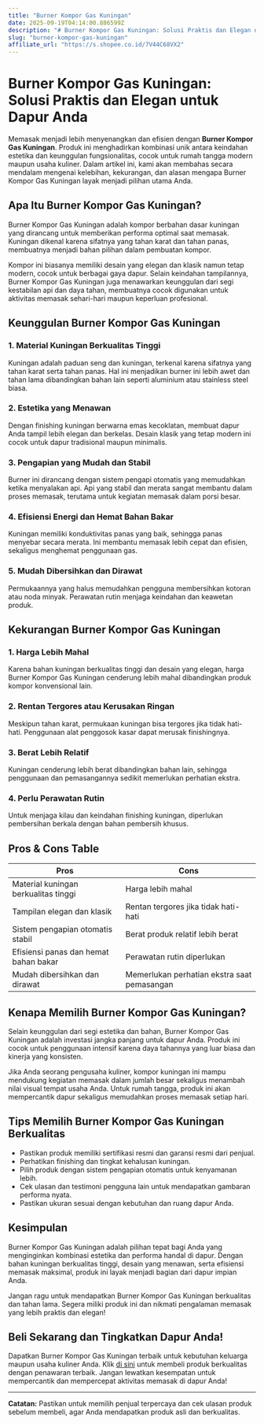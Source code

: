 ```yaml
---
title: "Burner Kompor Gas Kuningan"
date: 2025-09-19T04:14:00.886599Z
description: "# Burner Kompor Gas Kuningan: Solusi Praktis dan Elegan untuk Dapur Anda..."
slug: "burner-kompor-gas-kuningan"
affiliate_url: "https://s.shopee.co.id/7V44C68VX2"
---
```

# Burner Kompor Gas Kuningan: Solusi Praktis dan Elegan untuk Dapur Anda

Memasak menjadi lebih menyenangkan dan efisien dengan **Burner Kompor Gas Kuningan**. Produk ini menghadirkan kombinasi unik antara keindahan estetika dan keunggulan fungsionalitas, cocok untuk rumah tangga modern maupun usaha kuliner. Dalam artikel ini, kami akan membahas secara mendalam mengenai kelebihan, kekurangan, dan alasan mengapa Burner Kompor Gas Kuningan layak menjadi pilihan utama Anda.

## Apa Itu Burner Kompor Gas Kuningan?

Burner Kompor Gas Kuningan adalah kompor berbahan dasar kuningan yang dirancang untuk memberikan performa optimal saat memasak. Kuningan dikenal karena sifatnya yang tahan karat dan tahan panas, membuatnya menjadi bahan pilihan dalam pembuatan kompor.

Kompor ini biasanya memiliki desain yang elegan dan klasik namun tetap modern, cocok untuk berbagai gaya dapur. Selain keindahan tampilannya, Burner Kompor Gas Kuningan juga menawarkan keunggulan dari segi kestabilan api dan daya tahan, membuatnya cocok digunakan untuk aktivitas memasak sehari-hari maupun keperluan profesional.

## Keunggulan Burner Kompor Gas Kuningan

### 1. Material Kuningan Berkualitas Tinggi
Kuningan adalah paduan seng dan kuningan, terkenal karena sifatnya yang tahan karat serta tahan panas. Hal ini menjadikan burner ini lebih awet dan tahan lama dibandingkan bahan lain seperti aluminium atau stainless steel biasa.

### 2. Estetika yang Menawan
Dengan finishing kuningan berwarna emas kecoklatan, membuat dapur Anda tampil lebih elegan dan berkelas. Desain klasik yang tetap modern ini cocok untuk dapur tradisional maupun minimalis.

### 3. Pengapian yang Mudah dan Stabil
Burner ini dirancang dengan sistem pengapi otomatis yang memudahkan ketika menyalakan api. Api yang stabil dan merata sangat membantu dalam proses memasak, terutama untuk kegiatan memasak dalam porsi besar.

### 4. Efisiensi Energi dan Hemat Bahan Bakar
Kuningan memiliki konduktivitas panas yang baik, sehingga panas menyebar secara merata. Ini membantu memasak lebih cepat dan efisien, sekaligus menghemat penggunaan gas.

### 5. Mudah Dibersihkan dan Dirawat
Permukaannya yang halus memudahkan pengguna membersihkan kotoran atau noda minyak. Perawatan rutin menjaga keindahan dan keawetan produk.

## Kekurangan Burner Kompor Gas Kuningan

### 1. Harga Lebih Mahal
Karena bahan kuningan berkualitas tinggi dan desain yang elegan, harga Burner Kompor Gas Kuningan cenderung lebih mahal dibandingkan produk kompor konvensional lain.

### 2. Rentan Tergores atau Kerusakan Ringan
Meskipun tahan karat, permukaan kuningan bisa tergores jika tidak hati-hati. Penggunaan alat penggosok kasar dapat merusak finishingnya.

### 3. Berat Lebih Relatif
Kuningan cenderung lebih berat dibandingkan bahan lain, sehingga penggunaan dan pemasangannya sedikit memerlukan perhatian ekstra.

### 4. Perlu Perawatan Rutin
Untuk menjaga kilau dan keindahan finishing kuningan, diperlukan pembersihan berkala dengan bahan pembersih khusus.

## Pros & Cons Table

| **Pros**                                         | **Cons**                                      |
|--------------------------------------------------|----------------------------------------------|
| Material kuningan berkualitas tinggi            | Harga lebih mahal                          |
| Tampilan elegan dan klasik                     | Rentan tergores jika tidak hati-hati     |
| Sistem pengapian otomatis stabil             | Berat produk relatif lebih berat        |
| Efisiensi panas dan hemat bahan bakar        | Perawatan rutin diperlukan               |
| Mudah dibersihkan dan dirawat                 | Memerlukan perhatian ekstra saat pemasangan |

## Kenapa Memilih Burner Kompor Gas Kuningan?

Selain keunggulan dari segi estetika dan bahan, Burner Kompor Gas Kuningan adalah investasi jangka panjang untuk dapur Anda. Produk ini cocok untuk penggunaan intensif karena daya tahannya yang luar biasa dan kinerja yang konsisten.

Jika Anda seorang pengusaha kuliner, kompor kuningan ini mampu mendukung kegiatan memasak dalam jumlah besar sekaligus menambah nilai visual tempat usaha Anda. Untuk rumah tangga, produk ini akan mempercantik dapur sekaligus memudahkan proses memasak setiap hari.

## Tips Memilih Burner Kompor Gas Kuningan Berkualitas

- Pastikan produk memiliki sertifikasi resmi dan garansi resmi dari penjual.
- Perhatikan finishing dan tingkat kehalusan kuningan.
- Pilih produk dengan sistem pengapian otomatis untuk kenyamanan lebih.
- Cek ulasan dan testimoni pengguna lain untuk mendapatkan gambaran performa nyata.
- Pastikan ukuran sesuai dengan kebutuhan dan ruang dapur Anda.

## Kesimpulan

Burner Kompor Gas Kuningan adalah pilihan tepat bagi Anda yang menginginkan kombinasi estetika dan performa handal di dapur. Dengan bahan kuningan berkualitas tinggi, desain yang menawan, serta efisiensi memasak maksimal, produk ini layak menjadi bagian dari dapur impian Anda.

Jangan ragu untuk mendapatkan Burner Kompor Gas Kuningan berkualitas dan tahan lama. Segera miliki produk ini dan nikmati pengalaman memasak yang lebih praktis dan elegan!

## Beli Sekarang dan Tingkatkan Dapur Anda!

Dapatkan Burner Kompor Gas Kuningan terbaik untuk kebutuhan keluarga maupun usaha kuliner Anda. Klik [di sini](https://s.shopee.co.id/7V44C68VX2) untuk membeli produk berkualitas dengan penawaran terbaik. Jangan lewatkan kesempatan untuk mempercantik dan mempercepat aktivitas memasak di dapur Anda!

---

**Catatan:** Pastikan untuk memilih penjual terpercaya dan cek ulasan produk sebelum membeli, agar Anda mendapatkan produk asli dan berkualitas.